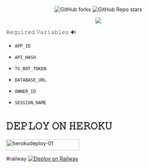<h1 align="center">
  <b>  </b>
</h1>

<p align="center" > <img alt="GitHub forks" src="https://img.shields.io/github/forks/Tellybots/Uploader-Bot?label=%F0%9F%8D%B4Forks&logoColor=blue&style=social">
<img alt="GitHub Repo stars" src="https://img.shields.io/github/stars/Tellybots/Uploader-Bot?label=%E2%AD%90%EF%B8%8FStars&logoColor=blue&style=social"> </p>

<p align="center"><a href="https://github.com/Tellybots/Uploader-Bot"><img src="https://github-readme-stats.vercel.app/api/pin?username=Tellybots&show_icons=true&theme=dracula&hide_border=true&repo=Uploader-Bot"></a></p>



  
𝚁𝚎𝚚𝚞𝚒𝚛𝚎𝚍 𝚅𝚊𝚛𝚒𝚊𝚋𝚕𝚎𝚜 🔊

* `APP_ID`

* `API_HASH`

* `TG_BOT_TOKEN`

* `DATABASE_URL`

* `OWNER_ID`

* `SESSION_NAME`




<h1 align="left">
  <b> 𝙳𝙴𝙿𝙻𝙾𝚈 𝙾𝙽 𝙷𝙴𝚁𝙾𝙺𝚄 </b>
</h1>



<p align="left"><a href="https://heroku.com/deploy?template=https://github.com/Tellybots/Uploader-Bot">
    <img src="https://img.shields.io/badge/Deploy%20To Heroku-purple?style=for-the-badge&logo=Heroku" alt="herokudeploy-01" border="0" height="30" width="200"></a>
</p>

#railway
[![Deploy on Railway](https://railway.app/button.svg)](https://railway.app/new/template?template=https%3A%2F%2Fgithub.com%2FRidhan-Github%2FUploader-Bot%2Ftree%2FDev&plugins=mongodb&envs=WEBHOOK%2CTG_BOT_TOKEN%2CAPP_ID%2CAPI_HASH%2COWNER_ID%2CDATABASE_URL%2CSESSION_NAME%2CCHUNK_SIZE%2CHTTP_PROXY&optionalEnvs=HTTP_PROXY&WEBHOOKDesc=Setting+this+to+ANYTHING+will+enable+webhooks+when+in+env+mode&TG_BOT_TOKENDesc=Your+bot+token%2C+as+a+string.&APP_IDDesc=Get+this+value+from+https%3A%2F%2Fmy.telegram.org&API_HASHDesc=Get+this+value+from+https%3A%2F%2Fmy.telegram.org&OWNER_IDDesc=Your+Telegram+ID&DATABASE_URLDesc=Your+MongoDB+URI&SESSION_NAMEDesc=Your+Session+Name&CHUNK_SIZEDesc=chunk+size+that+should+be+used+with+requests&HTTP_PROXYDesc=proxy+for+accessing+youtube-dl+in+GeoRestricted+Areas.+Get+your+own+proxy+from+https%3A%2F%2Fgithub.com%2Frg3%2Fyoutube-dl%2Fissues%2F1091%23issuecomment-230163061&WEBHOOKDefault=ANYTHING&SESSION_NAMEDefault=URL-UPLOADER&CHUNK_SIZEDefault=128&referralCode=Disney)


